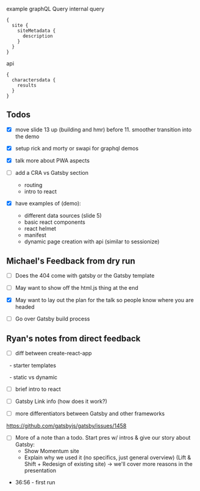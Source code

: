 example graphQL Query
internal query
```
{
  site {
    siteMetadata {
      description
    }
  }
}
```

api
```
{
  charactersdata {
    results
  }
}
```

## Todos

- [x] move slide 13 up (building and hmr) before 11. smoother transition into the demo

- [x] setup rick and morty or swapi for graphql demos

- [x] talk more about PWA aspects

- [ ] add a CRA vs Gatsby section
  - routing
  - intro to react

- [x] have examples of (demo):
  - different data sources (slide 5)
  - basic react components
  - react helmet
  - manifest
  - dynamic page creation with api (similar to sessionize)


## Michael's Feedback from dry run
- [ ] Does the 404 come with gatsby or the Gatsby template

- [ ] May want to show off the html.js thing at the end

- [x] May want to lay out the plan for the talk so people know where you are headed

- [ ] Go over Gatsby build process

## Ryan's notes from direct feedback

- [ ] diff between create-react-app

  - starter templates

  - static vs dynamic

- [ ] brief intro to react

- [ ] Gatsby Link info (how does it work?)

- [ ] more differentiators between Gatsby and other frameworks

https://github.com/gatsbyjs/gatsby/issues/1458

- [ ] More of a note than a todo. Start pres w/ intros & give our story about Gatsby:
  - Show Momentum site
  - Explain why we used it (no specifics, just general overview) (Lift & Shift + Redesign of existing site) -> we'll cover more reasons in the presentation

- 36:56 - first run
